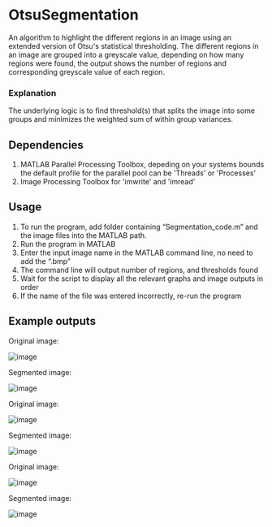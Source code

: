 # OtsuSegmentation
An algorithm to highlight the different regions in an image using an extended version of Otsu's statistical thresholding. The different regions in an image are grouped into a greyscale value, depending on how many regions were found, the output shows the number of regions and corresponding greyscale value of each region.

### Explanation
The underlying logic is to find threshold(s) that splits the image into some groups and minimizes the weighted sum of within group variances.

## Dependencies

1. MATLAB Parallel Processing Toolbox, depeding on your systems bounds the default profile for the parallel pool can be 'Threads' or 'Processes'
2. Image Processing Toolbox for 'imwrite' and 'imread'

## Usage

1. To run the program, add folder containing “Segmentation_code.m” and the image files into the MATLAB path.
2. Run the program in MATLAB
3. Enter the input image name in the MATLAB command line, no need to add the “.bmp”
4. The command line will output number of regions, and thresholds found
5. Wait for the script to display all the relevant graphs and image outputs in order
6. If the name of the file was entered incorrectly, re-run the program

## Example outputs

Original image:

![image](https://user-images.githubusercontent.com/96152967/216785254-cd03b5e3-be7d-4755-8a38-92ddcdbe874e.png)

Segmented image:

![image](https://user-images.githubusercontent.com/96152967/216785237-d6d74f9a-d3db-4a6b-9e59-42e545fd6657.png)

Original image: 

![image](https://user-images.githubusercontent.com/96152967/216785159-2111ccb3-9a75-41b1-823b-5113683393af.png)

Segmented image:

![image](https://user-images.githubusercontent.com/96152967/216785203-f8653ddd-fbd9-4a18-8aef-2edc85c10bde.png)

Original image:

![image](https://user-images.githubusercontent.com/96152967/216785306-221c2f94-77dd-4cdb-84eb-fe26f67e42a0.png)

Segmented image:

![image](https://user-images.githubusercontent.com/96152967/216785333-677f7a95-32b5-4263-a03b-2d7e96568342.png)




